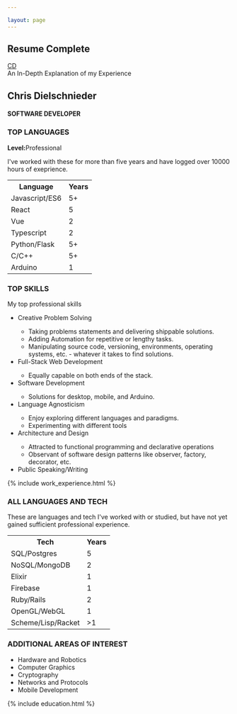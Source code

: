 ```yaml
---

layout: page  
---
```

<section class="resume-container resume-complete page-container">
    <div class="resume-heading">
        <h2 class="resume-header complete-resume-header" >Resume Complete</h2>
        <a href="/chris-del-portfolio">
            <div class="cir icon">CD</div>
        </a>    
        <div  class="resume-header complete-resume-header">An In-Depth Explanation of my Experience</div>
    </div>  
    <div class="resume-content">
        <div class="resume-title">
            <h2>Chris Dielschnieder</h2>
            <h4>SOFTWARE DEVELOPER</h4>
        </div>
        <div id="resume-Languages">
            <h3>TOP LANGUAGES</h3>
            <p><strong>Level:</strong>Professional</p>
            <p class="description">I've worked with these for more than five years and have logged over 10000 hours of exeprience.</p>
            <table>
                <tr>
                    <th>Language</th>
                    <th>Years</th>
                </tr>
                <tr>
                    <td>Javascript/ES6</td>
                    <td>5+</td>
                </tr>
                <tr>
                    <td>React</td>
                    <td>5</td>
                </tr>
                <tr>
                    <td>Vue</td>
                    <td>2</td>
                </tr>
                <tr>
                    <td>Typescript</td>
                    <td>2</td>
                </tr>
                <tr>
                    <td>Python/Flask</td>
                    <td>5+</td>
                </tr>
                <tr>
                    <td>C/C++</td>
                    <td>5+</td>
                </tr>
                <tr>
                    <td>Arduino</td>
                    <td>1   </td>
                </tr>
            </table>
        </div>
        <div id="top-skills">
            <h3>TOP SKILLS</h3>
            <p class="description">My top professional skills</p>
            <ul>
                <li>Creative Problem Solving</li>
                <ul>
                    <li>Taking problems statements and delivering shippable solutions.</li>
                    <li>Adding Automation for repetitive or lengthy tasks.</li>
                    <li>Manipulating source code, versioning, environments, operating systems, etc. - whatever it takes to find solutions. </li>
                </ul>
                <li>Full-Stack Web Development</li>
                    <ul>
                        <li>Equally capable on both ends of the stack.</li>
                    </ul>
                <li>Software Development</li>
                <ul>
                    <li>Solutions for desktop, mobile, and Arduino.</li>
                </ul>
                <li>Language Agnosticism </li>
                    <ul>
                        <li>Enjoy exploring different languages and paradigms.</li>
                        <li>Experimenting with different tools </li>
                    </ul>
                <li>Architecture and Design</li>
                    <ul>
                        <li>Attracted to functional programming and declarative operations</li>
                        <li>Observant of software design patterns like observer, factory, decorator, etc. </li>
                    </ul>
                <li>Public Speaking/Writing</li>
            </ul>
        </div>
            {% include work_experience.html %}
            <div id="all-langs-tech">
                <h3>ALL LANGUAGES AND TECH</h3>
                <p class="description">These are languages and tech I've worked with or studied, but have not yet gained sufficient professional experience.</p>
                <table>
                    <tr>
                        <th>Tech</th>
                        <th>Years</th>
                    </tr>
                    <tr>
                        <td>SQL/Postgres</td>
                        <td>5</td>
                    </tr>
                    <tr>
                        <td>NoSQL/MongoDB</td>
                        <td>2</td>
                    </tr>
                    <tr>
                        <td>Elixir</td>
                        <td>1</td>
                    </tr>
                    <tr>
                        <td>Firebase</td>
                        <td>1</td>
                    </tr>
                    <tr>
                        <td>Ruby/Rails</td>
                        <td>2</td>
                    </tr>
                    <tr>
                        <td>OpenGL/WebGL</td>
                        <td>1</td>
                    </tr>
                    <tr>
                        <td>Scheme/Lisp/Racket</td>
                        <td>>1</td>
                    </tr>
                </table>
            </div>
            <div id="intermediate-skills">
                <h3>ADDITIONAL AREAS OF INTEREST</h3>
                <ul>
                    <li>Hardware and Robotics</li>
                    <li>Computer Graphics</li>
                    <li>Cryptography</li>
                    <li>Networks and Protocols</li>
                    <li>Mobile Development</li>
                </ul>
            </div>
            {% include education.html %}
    </div>
</section>
